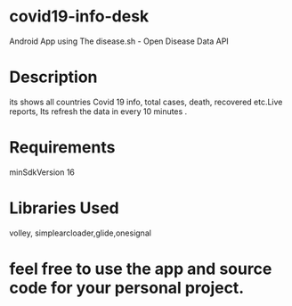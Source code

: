 # covid19-info-desk
Android App using The disease.sh - Open Disease Data API

# Description
its shows all countries Covid 19 info, total cases, death, recovered etc.Live reports, Its refresh the data in every 10 minutes . 

# Requirements
minSdkVersion 16

# Libraries Used
volley, simplearcloader,glide,onesignal

# feel free to use the app and source code for your personal project.
